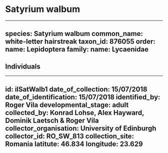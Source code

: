 # Satyrium walbum

---
species: Satyrium walbum
common_name: white-letter hairstreak
taxon_id: 876055
order:
  name: Lepidoptera
family:
  name: Lycaenidae
---

## Individuals

---
id: ilSatWalb1
date_of_collection: 15/07/2018
date_of_identification: 15/07/2018
identified_by: Roger Vila
developmental_stage: adult
collected_by: Konrad Lohse, Alex Hayward, Dominik Laetsch & Roger Vila
collector_organisation: University of Edinburgh
collector_id: RO_SW_813
collection_site: Romania
latitute: 46.834
longitude: 23.629
---
